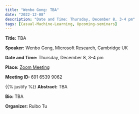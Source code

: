 ```yaml
---
title: "Wenbo Gong: TBA"
date: "2022-12-08"
description: "Date and Time: Thursday, December 8, 3-4 pm"
tags: [Casual-Machine-Learning, Upcoming-seminars]
---
```


**Title:** TBA

**Speaker:** Wenbo Gong, Microsoft Research, Cambridge UK

**Date and Time:** Thursday, December 8, 3-4 pm

**Place:** [Zoom Meeting](https://kth-se.zoom.us/j/69165399062)

**Meeting ID:** 691 6539 9062

{{% justify %}}
**Abstract:** TBA

**Bio:** TBA

**Organizer:** Ruibo Tu